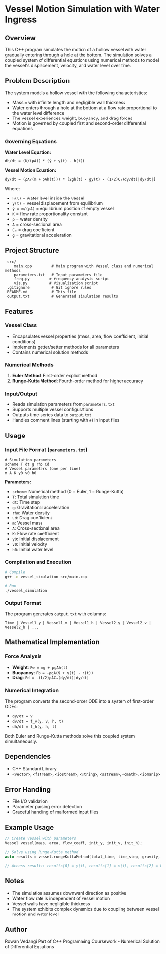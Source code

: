 ﻿# Vessel Motion Simulation with Water Ingress

## Overview

This C++ program simulates the motion of a hollow vessel with water gradually entering through a hole at the bottom. The simulation solves a coupled system of differential equations using numerical methods to model the vessel's displacement, velocity, and water level over time.

## Problem Description

The system models a hollow vessel with the following characteristics:
- Mass `m` with infinite length and negligible wall thickness
- Water enters through a hole at the bottom at a flow rate proportional to the water level difference
- The vessel experiences weight, buoyancy, and drag forces
- Motion is governed by coupled first and second-order differential equations

### Governing Equations

**Water Level Equation:**
```
dh/dt = (K/(ρA)) * (ȳ + y(t) - h(t))
```

**Vessel Motion Equation:**
```
dy/dt = (ρA/(m + ρAh(t))) * [2gh(t) - gy(t) - (1/2)Cₐ(dy/dt)|dy/dt|]
```

Where:
- `h(t)` = water level inside the vessel
- `y(t)` = vessel displacement from equilibrium
- `ȳ = m/(ρA)` = equilibrium position of empty vessel
- `K` = flow rate proportionality constant
- `ρ` = water density
- `A` = cross-sectional area
- `Cₐ` = drag coefficient
- `g` = gravitational acceleration

## Project Structure

```
 src/
    main.cpp         # Main program with Vessel class and numerical methods
    parameters.txt   # Input parameters file
    freq.py         # Frequency analysis script
    vis.py          # Visualization script
 .gitignore          # Git ignore rules
 README.md           # This file
 output.txt          # Generated simulation results
```

## Features

### Vessel Class
- Encapsulates vessel properties (mass, area, flow coefficient, initial conditions)
- Implements getter/setter methods for all parameters
- Contains numerical solution methods

### Numerical Methods
1. **Euler Method**: First-order explicit method
2. **Runge-Kutta Method**: Fourth-order method for higher accuracy

### Input/Output
- Reads simulation parameters from `parameters.txt`
- Supports multiple vessel configurations
- Outputs time-series data to `output.txt`
- Handles comment lines (starting with `#`) in input files

## Usage

### Input File Format (`parameters.txt`)

```
# Simulation parameters
scheme T dt g rho Cd
# Vessel parameters (one per line)
m A K y0 v0 h0
```

**Parameters:**
- `scheme`: Numerical method (0 = Euler, 1 = Runge-Kutta)
- `T`: Total simulation time
- `dt`: Time step
- `g`: Gravitational acceleration
- `rho`: Water density
- `Cd`: Drag coefficient
- `m`: Vessel mass
- `A`: Cross-sectional area
- `K`: Flow rate coefficient
- `y0`: Initial displacement
- `v0`: Initial velocity
- `h0`: Initial water level

### Compilation and Execution

```bash
# Compile
g++ -o vessel_simulation src/main.cpp

# Run
./vessel_simulation
```

### Output Format

The program generates `output.txt` with columns:
```
Time | Vessel1_y | Vessel1_v | Vessel1_h | Vessel2_y | Vessel2_v | Vessel2_h | ...
```

## Mathematical Implementation

### Force Analysis
- **Weight**: `Fw = mg + ρgAh(t)`
- **Buoyancy**: `Fb = -ρgA(ȳ + y(t) - h(t))`
- **Drag**: `Fd = -(1/2)ρACₐ(dy/dt)|dy/dt|`

### Numerical Integration
The program converts the second-order ODE into a system of first-order ODEs:
- `dy/dt = v`
- `dv/dt = f_v(y, v, h, t)`
- `dh/dt = f_h(y, h, t)`

Both Euler and Runge-Kutta methods solve this coupled system simultaneously.

## Dependencies

- C++ Standard Library
- `<vector>`, `<fstream>`, `<iostream>`, `<string>`, `<sstream>`, `<cmath>`, `<iomanip>`

## Error Handling

- File I/O validation
- Parameter parsing error detection
- Graceful handling of malformed input files

## Example Usage

```cpp
// Create vessel with parameters
Vessel vessel(mass, area, flow_coeff, init_y, init_v, init_h);

// Solve using Runge-Kutta method
auto results = vessel.rungeKuttaMethod(total_time, time_step, gravity, density, drag_coeff);

// Access results: results[0] = y(t), results[1] = v(t), results[2] = h(t)
```

## Notes

- The simulation assumes downward direction as positive
- Water flow rate is independent of vessel motion
- Vessel walls have negligible thickness
- The system exhibits complex dynamics due to coupling between vessel motion and water level

## Author

Rowan Vedangi
Part of C++ Programming Coursework - Numerical Solution of Differential Equations
